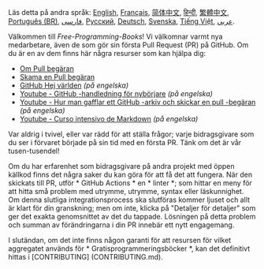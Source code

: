 Läs detta på andra språk: [English](HOWTO.md), [Français](HOWTO-fr.md), [简体中文](HOWTO-zh.md), [हिन्दी](HOWTO-hi.md), [繁體中文](HOWTO-zh_TW.md), [Português (BR)](HOWTO-pt_BR.md), [فارسی](HOWTO-fa_IR.md), [Русский](HOWTO-ru.md), [Deutsch](HOWTO-de.md), [Svenska](HOWTO-se.md), [Tiếng Việt](HOWTO-vi.md), [عربي](HOWTO-ar.md).

Välkommen till *Free-Programming-Books*! Vi välkomnar varmt nya medarbetare, även de som gör sin första Pull Request (PR) på GitHub. Om du är en av dem finns här några resurser som kan hjälpa dig:

* [Om Pull begäran](https://docs.github.com/es/github/collaborating-with-pull-requests/proposing-changes-to-your-work-with-pull-requests/about-pull-requests)
* [Skama en Pull begäran](https://docs.github.com/es/github/collaborating-with-pull-requests/proposing-changes-to-your-work-with-pull-requests/creating-a-pull-request)
* [GitHub Hej världen](https://guides.github.com/activities/hello-world/) *(på engelska)*
* [Youtube - GitHub -handledning för nybörjare](https://www.youtube.com/watch?v=0fKg7e37bQE) *(på engelska)*
* [Youtube - Hur man gafflar ett GitHub -arkiv och skickar en pull -begäran](https://www.youtube.com/watch?v=G1I3HF4YWEw) *(på engelska)*
* [Youtube - Curso intensivo de Markdown](https://www.youtube.com/watch?v=HUBNt18RFbo) *(på engelska)*

Var aldrig i tvivel, eller var rädd för att ställa frågor; varje bidragsgivare som du ser i förvaret började på sin tid med en första PR. Tänk om det är vår tusen-tusendel!

Om du har erfarenhet som bidragsgivare på andra projekt med öppen källkod finns det några saker du kan göra för att få det att fungera. När den skickats till PR, utför * GitHub Actions * en * linter *; som hittar en meny för att hitta små problem med utrymme, utrymme, syntax eller läskunnighet. Om denna slutliga integrationsprocess ska slutföras kommer ljuset och allt är klart för din granskning; men om inte, klicka på "Detaljer för detaljer" som ger det exakta genomsnittet av det du tappade. Lösningen på detta problem och summan av förändringarna i din PR innebär ett nytt engagemang.

I slutändan, om det inte finns någon garanti för att resursen för vilket aggregatet används för * Gratisprogrammeringsböcker *, kan det definitivt hittas i [CONTRIBUTING] (CONTRIBUTING.md).
